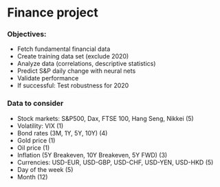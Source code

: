 # Finance project

### Objectives:

* Fetch fundamental financial data
* Create training data set (exclude 2020)
* Analyze data (correlations, descriptive statistics)
* Predict S&P daily change with neural nets
* Validate performance
* If successful: Test robustness for 2020


### Data to consider

* Stock markets: S&P500, Dax, FTSE 100, Hang Seng, Nikkei (5)
* Volatility: VIX (1)
* Bond rates (3M, 1Y, 5Y, 10Y) (4)
* Gold price (1)
* Oil price (1)
* Inflation (5Y Breakeven, 10Y Breakeven, 5Y FWD) (3)
* Currencies: USD-EUR, USD-GBP, USD-CHF, USD-YEN, USD-HKD (5)
* Day of the week (5)
* Month (12)